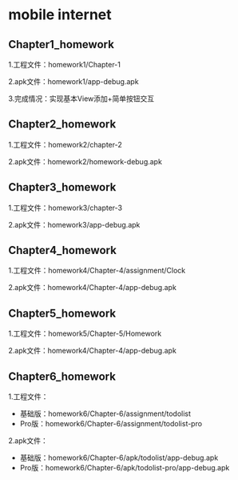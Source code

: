 # mobile internet

## Chapter1_homework

1.工程文件：homework1/Chapter-1

2.apk文件：homework1/app-debug.apk

3.完成情况：实现基本View添加+简单按钮交互



## Chapter2_homework

1.工程文件：homework2/chapter-2

2.apk文件：homework2/homework-debug.apk



## Chapter3_homework

1.工程文件：homework3/chapter-3

2.apk文件：homework3/app-debug.apk



## Chapter4_homework

1.工程文件：homework4/Chapter-4/assignment/Clock

2.apk文件：homework4/Chapter-4/app-debug.apk



## Chapter5_homework

1.工程文件：homework5/Chapter-5/Homework

2.apk文件：homework4/Chapter-4/app-debug.apk



## Chapter6_homework

1.工程文件：

- 基础版：homework6/Chapter-6/assignment/todolist
- Pro版：homework6/Chapter-6/assignment/todolist-pro

2.apk文件：

- 基础版：homework6/Chapter-6/apk/todolist/app-debug.apk
- Pro版：homework6/Chapter-6/apk/todolist-pro/app-debug.apk